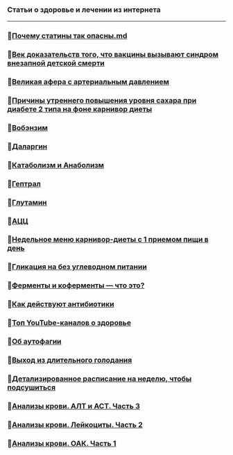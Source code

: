 ### Статьи о здоровье и лечении из интернета

---
### 🔸[Почему статины так опасны.md](Почему_статины_так_опасны.md)

### 🔸[Век доказательств того, что вакцины вызывают синдром внезапной детской смерти](Вакцины_вызывают_синдром_внезапной_детской_смерти.md)

### 🔸[Великая афера с артериальным давлением](Великая_афера_с_артериальным_давлением.md)

### 🔸[Причины утреннего повышения уровня сахара при диабете 2 типа на фоне карнивор диеты](Причины_утреннего_повышения_уровня_сахара.md)

### 🔸[Вобэнзим](Вобэнзим.md)

### 🔸[Даларгин](Даларгин.md)

### 🔸[Катаболизм и Анаболизм](Катаболизм_и_Анаболизм.md)

### 🔸[Гептрал](Гептрал.md)

### 🔸[Глутамин](Глутамин.md)

### 🔸[АЦЦ](АЦЦ.md)

### 🔸[Недельное меню карнивор-диеты с 1 приемом пищи в день](Недельное_меню_карнивор_диеты_с_1_приемом_пищи_в_день.md)

### 🔸[Гликация на без углеводном питании](Гликация.md)

### 🔸[Ферменты и коферменты — что это?](Ферменты_и_Коферменты.md)

### 🔸[Как действуют антибиотики](Как_действуют_антибиотики.md)

### 🔸[Топ YouTube-каналов о здоровье](Топ_YouTube-каналов_о_здоровье.md)

### 🔸[Об аутофагии](Об_аутофагии.md)

### 🔸[Выход из длительного голодания](Выход_из_длительного_голодания.md)

### 🔸[Детализированное расписание на неделю, чтобы подсушиться](Детализированное_расписание_на_неделю,чтобы_подсушиться.md)

### 🔸[Анализы крови. АЛТ и АСТ. Часть 3](Анализы_крови.АЛТиАСТ.Часть3.md)

### 🔸[Анализы крови. Лейкоциты. Часть 2](Анализы_крови.Лейкоциты.Часть2.md)

### 🔸[Анализы крови. ОАК. Часть 1](Анализы_крови.ОАК.Часть1.md)

